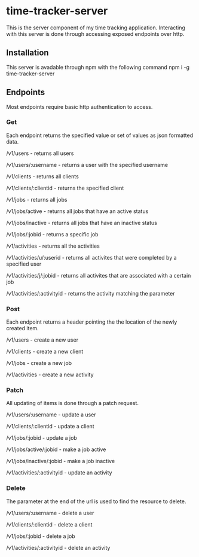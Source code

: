 # time-tracker-server
This is the server component of my time tracking application.
Interacting with this server is done through accessing exposed endpoints over http.

## Installation
This server is avadable through npm with the following command
npm i -g time-tracker-server

## Endpoints
Most endpoints require basic http authentication to access.

### Get
Each endpoint returns the specified value or set of values as json formatted data.

/v1/users - returns all users

/v1/users/:username - returns a user with the specified username

/v1/clients - returns all clients

/v1/clients/:clientid - returns the specified client

/v1/jobs - returns all jobs
 
/v1/jobs/active - returns all jobs that have an active status

/v1/jobs/inactive - returns all jobs that have an inactive status

/v1/jobs/:jobid - returns a specific job

/v1/activities - returns all the activities

/v1/activities/u/:userid - returns all activites that were completed by a specified user

/v1/activities/j/:jobid - returns all activites that are associated with a certain job

/v1/activities/:activityid - returns the activity matching the parameter

### Post
Each endpoint returns a header pointing the the location of the newly created item.

/v1/users - create a new user

/v1/clients - create a new client

/v1/jobs - create a new job

/v1/activities - create a new activity

### Patch
All updating of items is done through a patch request.

/v1/users/:username - update a user

/v1/clients/:clientid - update a client

/v1/jobs/:jobid - update a job

/v1/jobs/active/:jobid - make a job active

/v1/jobs/inactive/:jobid - make a job inactive

/v1/activities/:activityid - update an activity

### Delete
The parameter at the end of the url is used to find the resource to delete.

/v1/users/:username - delete a user

/v1/clients/:clientid - delete a client

/v1/jobs/:jobid - delete a job

/v1/activities/:activityid - delete an activity
